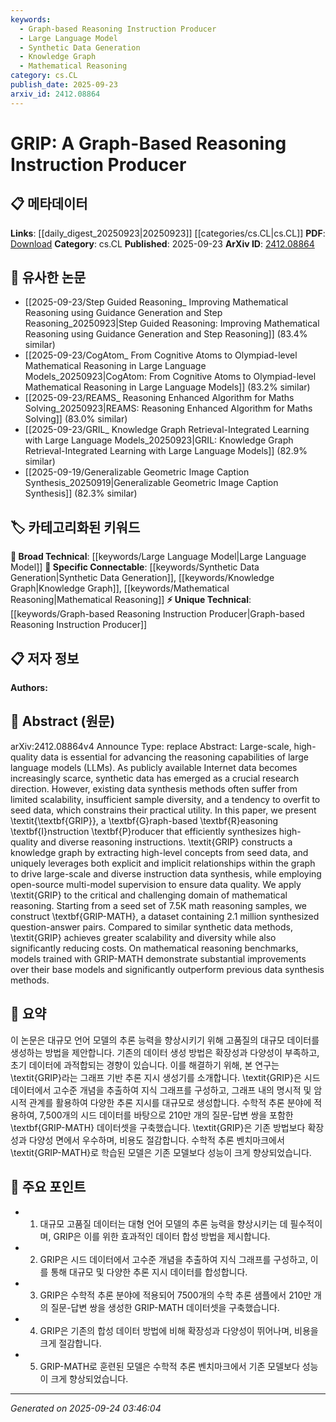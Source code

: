 ```yaml
---
keywords:
  - Graph-based Reasoning Instruction Producer
  - Large Language Model
  - Synthetic Data Generation
  - Knowledge Graph
  - Mathematical Reasoning
category: cs.CL
publish_date: 2025-09-23
arxiv_id: 2412.08864
---
```


<!-- KEYWORD_LINKING_METADATA:
{
  "processed_timestamp": "2025-09-24T03:46:04.788101",
  "vocabulary_version": "1.0",
  "selected_keywords": [
    "Graph-based Reasoning Instruction Producer",
    "Large Language Model",
    "Synthetic Data Generation",
    "Knowledge Graph",
    "Mathematical Reasoning"
  ],
  "rejected_keywords": [],
  "similarity_scores": {
    "Graph-based Reasoning Instruction Producer": 0.8,
    "Large Language Model": 0.85,
    "Synthetic Data Generation": 0.75,
    "Knowledge Graph": 0.8,
    "Mathematical Reasoning": 0.78
  },
  "extraction_method": "AI_prompt_based",
  "budget_applied": true,
  "candidates_json": {
    "candidates": [
      {
        "surface": "GRIP",
        "canonical": "Graph-based Reasoning Instruction Producer",
        "aliases": [
          "GRIP"
        ],
        "category": "unique_technical",
        "rationale": "GRIP is a novel method introduced in the paper, central to the research, and provides a unique approach to data synthesis.",
        "novelty_score": 0.9,
        "connectivity_score": 0.7,
        "specificity_score": 0.85,
        "link_intent_score": 0.8
      },
      {
        "surface": "Large Language Models",
        "canonical": "Large Language Model",
        "aliases": [
          "LLMs"
        ],
        "category": "broad_technical",
        "rationale": "Large Language Models are a foundational technology in the paper, linking it to broader AI research.",
        "novelty_score": 0.3,
        "connectivity_score": 0.9,
        "specificity_score": 0.6,
        "link_intent_score": 0.85
      },
      {
        "surface": "Synthetic Data",
        "canonical": "Synthetic Data Generation",
        "aliases": [
          "Data Synthesis"
        ],
        "category": "specific_connectable",
        "rationale": "Synthetic data is a key component of the research, enabling the creation of large-scale datasets.",
        "novelty_score": 0.5,
        "connectivity_score": 0.8,
        "specificity_score": 0.7,
        "link_intent_score": 0.75
      },
      {
        "surface": "Knowledge Graph",
        "canonical": "Knowledge Graph",
        "aliases": [
          "Graph-based Knowledge"
        ],
        "category": "specific_connectable",
        "rationale": "Knowledge graphs are crucial for understanding the structure and relationships in data synthesis.",
        "novelty_score": 0.4,
        "connectivity_score": 0.85,
        "specificity_score": 0.75,
        "link_intent_score": 0.8
      },
      {
        "surface": "Mathematical Reasoning",
        "canonical": "Mathematical Reasoning",
        "aliases": [
          "Math Reasoning"
        ],
        "category": "specific_connectable",
        "rationale": "Mathematical reasoning is the application domain for GRIP, linking it to specialized AI tasks.",
        "novelty_score": 0.55,
        "connectivity_score": 0.75,
        "specificity_score": 0.8,
        "link_intent_score": 0.78
      }
    ],
    "ban_list_suggestions": [
      "data synthesis methods",
      "instruction data synthesis"
    ]
  },
  "decisions": [
    {
      "candidate_surface": "GRIP",
      "resolved_canonical": "Graph-based Reasoning Instruction Producer",
      "decision": "linked",
      "scores": {
        "novelty": 0.9,
        "connectivity": 0.7,
        "specificity": 0.85,
        "link_intent": 0.8
      }
    },
    {
      "candidate_surface": "Large Language Models",
      "resolved_canonical": "Large Language Model",
      "decision": "linked",
      "scores": {
        "novelty": 0.3,
        "connectivity": 0.9,
        "specificity": 0.6,
        "link_intent": 0.85
      }
    },
    {
      "candidate_surface": "Synthetic Data",
      "resolved_canonical": "Synthetic Data Generation",
      "decision": "linked",
      "scores": {
        "novelty": 0.5,
        "connectivity": 0.8,
        "specificity": 0.7,
        "link_intent": 0.75
      }
    },
    {
      "candidate_surface": "Knowledge Graph",
      "resolved_canonical": "Knowledge Graph",
      "decision": "linked",
      "scores": {
        "novelty": 0.4,
        "connectivity": 0.85,
        "specificity": 0.75,
        "link_intent": 0.8
      }
    },
    {
      "candidate_surface": "Mathematical Reasoning",
      "resolved_canonical": "Mathematical Reasoning",
      "decision": "linked",
      "scores": {
        "novelty": 0.55,
        "connectivity": 0.75,
        "specificity": 0.8,
        "link_intent": 0.78
      }
    }
  ]
}
-->

# GRIP: A Graph-Based Reasoning Instruction Producer

## 📋 메타데이터

**Links**: [[daily_digest_20250923|20250923]] [[categories/cs.CL|cs.CL]]
**PDF**: [Download](https://arxiv.org/pdf/2412.08864.pdf)
**Category**: cs.CL
**Published**: 2025-09-23
**ArXiv ID**: [2412.08864](https://arxiv.org/abs/2412.08864)

## 🔗 유사한 논문
- [[2025-09-23/Step Guided Reasoning_ Improving Mathematical Reasoning using Guidance Generation and Step Reasoning_20250923|Step Guided Reasoning: Improving Mathematical Reasoning using Guidance Generation and Step Reasoning]] (83.4% similar)
- [[2025-09-23/CogAtom_ From Cognitive Atoms to Olympiad-level Mathematical Reasoning in Large Language Models_20250923|CogAtom: From Cognitive Atoms to Olympiad-level Mathematical Reasoning in Large Language Models]] (83.2% similar)
- [[2025-09-23/REAMS_ Reasoning Enhanced Algorithm for Maths Solving_20250923|REAMS: Reasoning Enhanced Algorithm for Maths Solving]] (83.0% similar)
- [[2025-09-23/GRIL_ Knowledge Graph Retrieval-Integrated Learning with Large Language Models_20250923|GRIL: Knowledge Graph Retrieval-Integrated Learning with Large Language Models]] (82.9% similar)
- [[2025-09-19/Generalizable Geometric Image Caption Synthesis_20250919|Generalizable Geometric Image Caption Synthesis]] (82.3% similar)

## 🏷️ 카테고리화된 키워드
**🧠 Broad Technical**: [[keywords/Large Language Model|Large Language Model]]
**🔗 Specific Connectable**: [[keywords/Synthetic Data Generation|Synthetic Data Generation]], [[keywords/Knowledge Graph|Knowledge Graph]], [[keywords/Mathematical Reasoning|Mathematical Reasoning]]
**⚡ Unique Technical**: [[keywords/Graph-based Reasoning Instruction Producer|Graph-based Reasoning Instruction Producer]]

## 📋 저자 정보

**Authors:** 

## 📄 Abstract (원문)

arXiv:2412.08864v4 Announce Type: replace 
Abstract: Large-scale, high-quality data is essential for advancing the reasoning capabilities of large language models (LLMs). As publicly available Internet data becomes increasingly scarce, synthetic data has emerged as a crucial research direction. However, existing data synthesis methods often suffer from limited scalability, insufficient sample diversity, and a tendency to overfit to seed data, which constrains their practical utility. In this paper, we present \textit{\textbf{GRIP}}, a \textbf{G}raph-based \textbf{R}easoning \textbf{I}nstruction \textbf{P}roducer that efficiently synthesizes high-quality and diverse reasoning instructions. \textit{GRIP} constructs a knowledge graph by extracting high-level concepts from seed data, and uniquely leverages both explicit and implicit relationships within the graph to drive large-scale and diverse instruction data synthesis, while employing open-source multi-model supervision to ensure data quality. We apply \textit{GRIP} to the critical and challenging domain of mathematical reasoning. Starting from a seed set of 7.5K math reasoning samples, we construct \textbf{GRIP-MATH}, a dataset containing 2.1 million synthesized question-answer pairs. Compared to similar synthetic data methods, \textit{GRIP} achieves greater scalability and diversity while also significantly reducing costs. On mathematical reasoning benchmarks, models trained with GRIP-MATH demonstrate substantial improvements over their base models and significantly outperform previous data synthesis methods.

## 📝 요약

이 논문은 대규모 언어 모델의 추론 능력을 향상시키기 위해 고품질의 대규모 데이터를 생성하는 방법을 제안합니다. 기존의 데이터 생성 방법은 확장성과 다양성이 부족하고, 초기 데이터에 과적합되는 경향이 있습니다. 이를 해결하기 위해, 본 연구는 \textit{GRIP}라는 그래프 기반 추론 지시 생성기를 소개합니다. \textit{GRIP}은 시드 데이터에서 고수준 개념을 추출하여 지식 그래프를 구성하고, 그래프 내의 명시적 및 암시적 관계를 활용하여 다양한 추론 지시를 대규모로 생성합니다. 수학적 추론 분야에 적용하여, 7,500개의 시드 데이터를 바탕으로 210만 개의 질문-답변 쌍을 포함한 \textbf{GRIP-MATH} 데이터셋을 구축했습니다. \textit{GRIP}은 기존 방법보다 확장성과 다양성 면에서 우수하며, 비용도 절감합니다. 수학적 추론 벤치마크에서 \textit{GRIP-MATH}로 학습된 모델은 기존 모델보다 성능이 크게 향상되었습니다.

## 🎯 주요 포인트

- 1. 대규모 고품질 데이터는 대형 언어 모델의 추론 능력을 향상시키는 데 필수적이며, GRIP은 이를 위한 효과적인 데이터 합성 방법을 제시합니다.
- 2. GRIP은 시드 데이터에서 고수준 개념을 추출하여 지식 그래프를 구성하고, 이를 통해 대규모 및 다양한 추론 지시 데이터를 합성합니다.
- 3. GRIP은 수학적 추론 분야에 적용되어 7500개의 수학 추론 샘플에서 210만 개의 질문-답변 쌍을 생성한 GRIP-MATH 데이터셋을 구축했습니다.
- 4. GRIP은 기존의 합성 데이터 방법에 비해 확장성과 다양성이 뛰어나며, 비용을 크게 절감합니다.
- 5. GRIP-MATH로 훈련된 모델은 수학적 추론 벤치마크에서 기존 모델보다 성능이 크게 향상되었습니다.


---

*Generated on 2025-09-24 03:46:04*